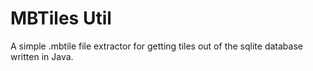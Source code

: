MBTiles Util
====================

A simple .mbtile file extractor for getting tiles out of the sqlite database written in Java.

